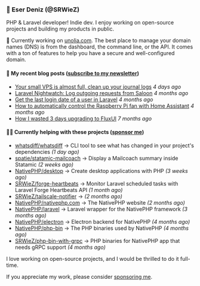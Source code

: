 
### 👋 Eser Deniz (@SRWieZ)

PHP & Laravel developer! Indie dev. I enjoy working on open-source projects and building my products in public.

🚀 Currently working on [unolia.com](https://unolia.com/?utm_source=github&utm_medium=readme&utm_campaign=readme-srwiez). The best place to manage your domain names (DNS) is from the dashboard, the command line, or the API. It comes with a ton of features to help you have a secure and well-configured domain.

#### 📝 My recent blog posts ([subscribe to my newsletter](https://srwiez.com/?utm_source=github&utm_medium=readme&utm_campaign=readme-srwiez))

- [Your small VPS is almost full, clean up your journal logs](https://srwiez.com/posts/your-small-vps-is-almost-full-clean-up-your-journal-logs?utm_source=github&utm_medium=readme&utm_campaign=readme-srwiez) _4 days ago_
- [Laravel Nightwatch: Log outgoing requests from Saloon](https://srwiez.com/posts/laravel-nightwatch-log-outgoing-requests-from-saloon?utm_source=github&utm_medium=readme&utm_campaign=readme-srwiez) _4 months ago_
- [Get the last login date of a user in Laravel](https://srwiez.com/posts/get-the-last-login-date-of-a-user-in-laravel?utm_source=github&utm_medium=readme&utm_campaign=readme-srwiez) _4 months ago_
- [How to automatically control the Raspberry Pi fan with Home Assistant](https://srwiez.com/posts/how-to-automatically-control-the-raspberry-pi-fan-with-home-assistant?utm_source=github&utm_medium=readme&utm_campaign=readme-srwiez) _4 months ago_
- [How I wasted 3 days upgrading to FluxUI](https://srwiez.com/posts/how-i-wasted-3-days-upgrading-to-fluxui?utm_source=github&utm_medium=readme&utm_campaign=readme-srwiez) _7 months ago_

#### 👨‍🔧 Currently helping with these projects ([sponsor me](https://github.com/sponsors/SRWieZ))

- [whatsdiff/whatsdiff](https://github.com/whatsdiff/whatsdiff) → CLI tool to see what has changed in your project&#39;s dependencies _(1 day ago)_
- [spatie/statamic-mailcoach](https://github.com/spatie/statamic-mailcoach) → Display a Mailcoach summary inside Statamic _(2 weeks ago)_
- [NativePHP/desktop](https://github.com/NativePHP/desktop) → Create desktop applications with PHP _(3 weeks ago)_
- [SRWieZ/forge-heartbeats](https://github.com/SRWieZ/forge-heartbeats) → Monitor Laravel scheduled tasks with Laravel Forge Heartbeats API _(1 month ago)_
- [SRWieZ/tailscale-notifier](https://github.com/SRWieZ/tailscale-notifier) →  _(2 months ago)_
- [NativePHP/nativephp.com](https://github.com/NativePHP/nativephp.com) → The NativePHP website _(2 months ago)_
- [NativePHP/laravel](https://github.com/NativePHP/laravel) → Laravel wrapper for the NativePHP framework _(3 months ago)_
- [NativePHP/electron](https://github.com/NativePHP/electron) → Electron backend for NativePHP _(4 months ago)_
- [NativePHP/php-bin](https://github.com/NativePHP/php-bin) → The PHP binaries used by NativePHP _(4 months ago)_
- [SRWieZ/php-bin-with-grpc](https://github.com/SRWieZ/php-bin-with-grpc) → PHP binaries for NativePHP app that needs gRPC support _(4 months ago)_

I love working on open-source projects, and I would be thrilled to do it full-time.

If you appreciate my work, please consider [sponsoring me](https://github.com/sponsors/SRWieZ).
